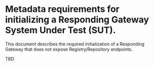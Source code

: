 # Metadata requirements for initializing a Responding Gateway System Under Test (SUT).

This document describes the required initialization of a Responding Gateway that does not expose 
Registry/Repository endpoints.

TBD